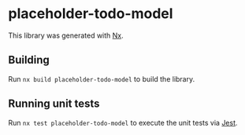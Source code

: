 # placeholder-todo-model

This library was generated with [Nx](https://nx.dev).

## Building

Run `nx build placeholder-todo-model` to build the library.

## Running unit tests

Run `nx test placeholder-todo-model` to execute the unit tests via [Jest](https://jestjs.io).
